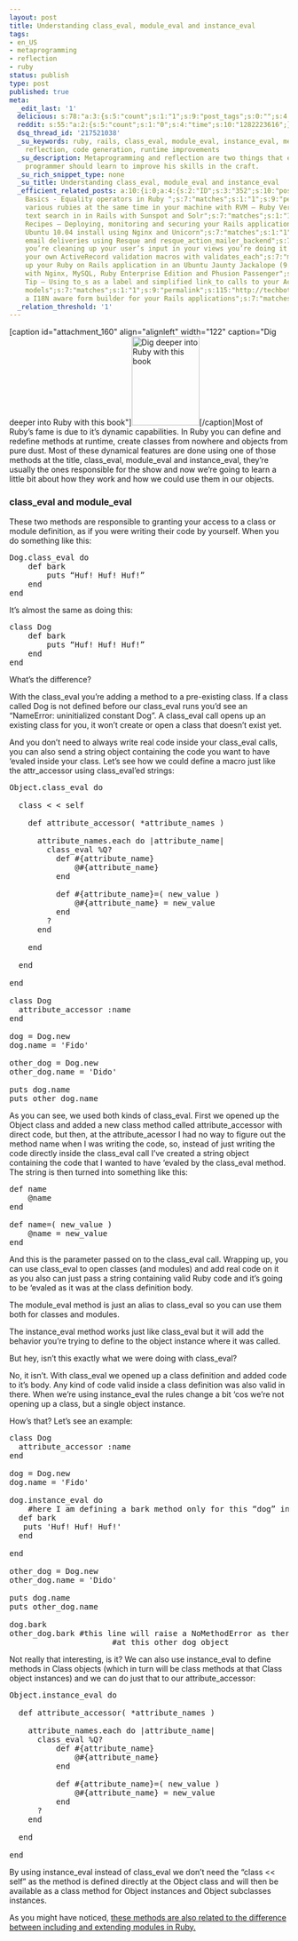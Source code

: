 ```yaml
---
layout: post
title: Understanding class_eval, module_eval and instance_eval
tags:
- en_US
- metaprogramming
- reflection
- ruby
status: publish
type: post
published: true
meta:
  _edit_last: '1'
  delicious: s:78:"a:3:{s:5:"count";s:1:"1";s:9:"post_tags";s:0:"";s:4:"time";s:10:"1280621456";}";
  reddit: s:55:"a:2:{s:5:"count";s:1:"0";s:4:"time";s:10:"1282223616";}";
  dsq_thread_id: '217521038'
  _su_keywords: ruby, rails, class_eval, module_eval, instance_eval, metaprogramming,
    reflection, code generation, runtime improvements
  _su_description: Metaprogramming and reflection are two things that every single
    programmer should learn to improve his skills in the craft.
  _su_rich_snippet_type: none
  _su_title: Understanding class_eval, module_eval and instance_eval
  _efficient_related_posts: a:10:{i:0;a:4:{s:2:"ID";s:3:"352";s:10:"post_title";s:41:"Ruby
    Basics - Equality operators in Ruby ";s:7:"matches";s:1:"1";s:9:"permalink";s:62:"http://techbot.me/2011/05/ruby-basics-equality-operators-ruby/";}i:1;a:4:{s:2:"ID";s:3:"162";s:10:"post_title";s:90:"Handling
    various rubies at the same time in your machine with RVM – Ruby Version Manager";s:7:"matches";s:1:"1";s:9:"permalink";s:123:"http://techbot.me/2011/01/handling-various-rubies-at-the-same-time-in-your-machine-with-rvm-%e2%80%93-ruby-version-manager/";}i:2;a:4:{s:2:"ID";s:3:"134";s:10:"post_title";s:50:"Full
    text search in in Rails with Sunspot and Solr";s:7:"matches";s:1:"1";s:9:"permalink";s:77:"http://techbot.me/2011/01/full-text-search-in-in-rails-with-sunspot-and-solr/";}i:3;a:4:{s:2:"ID";s:3:"115";s:10:"post_title";s:136:"Deployment
    Recipes – Deploying, monitoring and securing your Rails application to a clean
    Ubuntu 10.04 install using Nginx and Unicorn";s:7:"matches";s:1:"1";s:9:"permalink";s:158:"http://techbot.me/2010/08/deployment-recipes-deploying-monitoring-and-securing-your-rails-application-to-a-clean-ubuntu-10-04-install-using-nginx-and-unicorn/";}i:4;a:4:{s:2:"ID";s:3:"101";s:10:"post_title";s:75:"Asynchronous
    email deliveries using Resque and resque_action_mailer_backend";s:7:"matches";s:1:"1";s:9:"permalink";s:102:"http://techbot.me/2010/07/asynchronous-email-deliveries-using-resque-and-resque_action_mailer_backend/";}i:5;a:4:{s:2:"ID";s:2:"98";s:10:"post_title";s:81:"If
    you’re cleaning up your user’s input in your views you’re doing it wrong";s:7:"matches";s:1:"1";s:9:"permalink";s:126:"http://techbot.me/2009/11/if-you%e2%80%99re-cleaning-up-your-user%e2%80%99s-input-in-your-views-you%e2%80%99re-doing-it-wrong/";}i:6;a:4:{s:2:"ID";s:2:"93";s:10:"post_title";s:68:"Building
    your own ActiveRecord validation macros with validates_each";s:7:"matches";s:1:"1";s:9:"permalink";s:95:"http://techbot.me/2009/09/building-your-own-activerecord-validation-macros-with-validates_each/";}i:7;a:4:{s:2:"ID";s:2:"59";s:10:"post_title";s:150:"Setting
    up your Ruby on Rails application in an Ubuntu Jaunty Jackalope (9.04) server
    with Nginx, MySQL, Ruby Enterprise Edition and Phusion Passenger";s:7:"matches";s:1:"1";s:9:"permalink";s:172:"http://techbot.me/2009/06/setting-up-your-ruby-on-rails-application-in-a-ubuntu-jaunty-jackalope-9-04-server-with-nginx-mysql-ruby-enterprise-edition-and-phusion-passenger/";}i:8;a:4:{s:2:"ID";s:2:"53";s:10:"post_title";s:92:"Quick
    Tip – Using to_s as a label and simplified link_to calls to your ActiveRecord
    models";s:7:"matches";s:1:"1";s:9:"permalink";s:115:"http://techbot.me/2009/06/quick-tip-using-to_s-as-a-label-and-simplified-link_to-calls-to-your-activerecord-models/";}i:9;a:4:{s:2:"ID";s:2:"45";s:10:"post_title";s:62:"Building
    a I18N aware form builder for your Rails applications";s:7:"matches";s:1:"1";s:9:"permalink";s:89:"http://techbot.me/2009/06/building-a-i18n-aware-form-builder-for-your-rails-applications/";}}
  _relation_threshold: '1'
---
```

[caption id="attachment_160" align="alignleft" width="122" caption="Dig deeper into Ruby with this book"]<a href="http://www.amazon.com/gp/product/0596516177?ie=UTF8&amp;tag=ultimaspalavr-20&amp;linkCode=as2&amp;camp=1789&amp;creative=390957&amp;creativeASIN=0596516177"><img src="http://techbot.me/wp-content/uploads/2011/01/ruby1.jpg" alt="Dig deeper into Ruby with this book" title="Dig deeper into Ruby with this book" width="122" height="160" class="size-full wp-image-160" /></a>[/caption]Most of Ruby’s fame is due to it’s dynamic capabilities. In Ruby you can define and redefine methods at runtime, create classes from nowhere and objects from pure dust. Most of these dynamical features are done using one of those methods at the title, class_eval, module_eval and instance_eval, they’re usually the ones responsible for the show and now we’re going to learn a little bit about how they work and how we could use them in our objects.

<h3>class_eval and module_eval</h3>

These two methods are responsible to granting your access to a class or module definition, as if you were writing their code by yourself. When you do something like this:

<pre class="brush:ruby">Dog.class_eval do
    def bark
        puts “Huf! Huf! Huf!”
    end
end</pre>

It’s almost the same as doing this:

<pre class="brush:ruby">class Dog
    def bark
        puts “Huf! Huf! Huf!”
    end
end</pre>

What’s the difference?

With the class_eval you’re adding a method to a pre-existing class. If a class called Dog is not defined before our class_eval runs you’d see an “NameError: uninitialized constant Dog”. A class_eval call opens up an existing class for you, it won’t create or open a class that doesn’t exist yet.

And you don’t need to always write real code inside your class_eval calls, you can also send a string object containing the code you want to have ‘evaled inside your class. Let’s see how we could define a macro just like the attr_accessor using class_eval’ed strings:

<pre class="brush:ruby">Object.class_eval do

  class &lt; &lt; self

    def attribute_accessor( *attribute_names )

      attribute_names.each do |attribute_name|
        class_eval %Q?
          def #{attribute_name}
              @#{attribute_name}
          end

          def #{attribute_name}=( new_value )
              @#{attribute_name} = new_value
          end
        ?
      end

    end

  end

end

class Dog
  attribute_accessor :name
end

dog = Dog.new
dog.name = 'Fido'

other_dog = Dog.new
other_dog.name = 'Dido'

puts dog.name
puts other_dog.name</pre>

As you can see, we used both kinds of class_eval. First we opened up the Object class and added a new class method called attribute_accessor with direct code, but then, at the attribute_acessor I had no way to figure out the method name when I was writing the code, so, instead of just writing the code directly inside the class_eval call I’ve created a string object containing the code that I wanted to have ‘evaled by the class_eval method. The string is then turned into something like this:

<pre class="brush:plain">def name
    @name
end

def name=( new_value )
    @name = new_value
end</pre>

And this is the parameter passed on to the class_eval call. Wrapping up, you can use class_eval to open classes (and modules) and add real code on it as you also can just pass a string containing valid Ruby code and it’s going to be ‘evaled as it was at the class definition body.

The module_eval method is just an alias to class_eval so you can use them both for classes and modules.

The instance_eval method works just like class_eval but it will add the behavior you’re trying to define to the object instance where it was called.

But hey, isn’t this exactly what we were doing with class_eval?

No, it isn’t. With class_eval we opened up a class definition and added code to it’s body. Any kind of code valid inside a class definition was also valid in there. When we’re using instance_eval the rules change a bit ‘cos we’re not opening up a class, but a single object instance.

How’s that? Let’s see an example:

<pre class="brush:plain">class Dog
  attribute_accessor :name
end

dog = Dog.new
dog.name = 'Fido'

dog.instance_eval do
    #here I am defining a bark method only for this “dog” instance and not for the Dog class
  def bark
   puts 'Huf! Huf! Huf!'
  end

end

other_dog = Dog.new
other_dog.name = 'Dido'

puts dog.name
puts other_dog.name

dog.bark
other_dog.bark #this line will raise a NoMethodError as there’s no “bark” method
                      #at this other_dog object</pre>

Not really that interesting, is it? We can also use instance_eval to define methods in Class objects (which in turn will be class methods at that Class object instances) and we can do just that to our attribute_accessor:

<pre class="brush:ruby">Object.instance_eval do

  def attribute_accessor( *attribute_names )

    attribute_names.each do |attribute_name|
      class_eval %Q?
          def #{attribute_name}
              @#{attribute_name}
          end

          def #{attribute_name}=( new_value )
              @#{attribute_name} = new_value
          end
      ?
    end

  end

end</pre>

By using instance_eval instead of class_eval we don’t need the “class &lt;&lt; self” as the method is defined directly at the Object class and will then be available as a class method for Object instances and Object subclasses instances.

As you might have noticed, <a href="http://codeshooter.wordpress.com/2008/09/27/including-and-extending-modules-in-ruby/">these methods are also related to the difference between including and extending modules in Ruby.</a>
